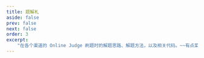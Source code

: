 ```yaml
---
title: 题解札
aside: false
prev: false
next: false
order: 3
excerpt:
    "在各个渠道的 Online Judge 刷题时的解题思路、解题方法，以及相关代码。~~有点菜，别见怪。~~"
---
```

